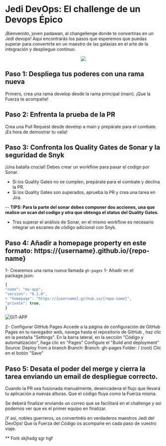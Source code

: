 # Jedi DevOps: El challenge de un Devops Épico

¡Bienvenido, joven padawan, al changellenge donde te convertiras en un Jedi devops! Aquí encontrarás los pasos que esperemos que puedas superar para convertirte en un maestro de las galaxias en el arte de la integración y despliegue continuo.

<p align="center">
  <img src="images/espacio2.png" />
</p>

## Paso 1: Despliega tus poderes con una rama nueva

Primero, crea una rama develop desde la rama principal (main). ¡Que la Fuerza te acompañe!

## Paso 2: Enfrenta la prueba de la PR

Crea una Pull Request desde develop a main y prepárate para el combate. ¡Es hora de demostrar tu valía!

## Paso 3: Confronta los Quality Gates de Sonar y la seguridad de Snyk

¡Una batalla crucial! Debes crear un workflow para pasar el codigo por Sonar.

- Si los Quality Gates no se cumplen, prepárate para el combate y declina la PR.
- Si los Quality Gates son superados, aprueba la PR y crea una tarea en Jira.
  
-- __TIPS:  Para la parte del sonar debes componer dos acciones, una que realice un scan del codigo y otra que obtenga el status del Quality Gates.__

- Tras superar el análisis de Sonar, en el mismo workflow es necesario integrar un escaneo de código adicional con Snyk.


## Paso 4: Añadir a homepage property en este formato: https://{username}.github.io/{repo-name}
   1- Crearemos una rama nueva llamada `gh-pages`
   1- Añadir en el package.json:
   ```javascript
{
  "name": "my-app",
  "version": "0.1.0",
+ "homepage": "https://{username}.github.io/{repo-name}",
  "private": true,
}
  ```
![GIT-APP](GIT-APP.png)

  2- Configurar GitHub Pages
     Accede a la página de configuración de GitHub Pages en tu navegador web, navega hasta el repositorio de GitHub , haz clic en la pestaña "Settings".
     En la barra lateral, en la sección "Código y automatización", haga clic en "Pages"
     Configure el "Build and deployment"
        Source: Deploy from a branch
        Branch:
            Branch: gh-pages
            Folder: / (root)
     Clic en el botón "Save" 

## Paso 5: Desata el poder del merge y cierra la tarea enviando un email de despliegue correcto.

Cuando la PR sea fusionada manualmente, desencadena el flujo que llevará tu aplicación a nuevas alturas. Que el código fluya como la Fuerza misma. 

Se deberá finalizar enviando un correo que se facilitará en el challenge y asi podemos ver que es el primer equipo en finalizar. 

¡Y así, nobles guerreros, os convertiréis en verdaderos maestros Jedi del DevOps! Que la Fuerza del Código os acompañe en cada paso de vuestro viaje.


** Fork  skjhsdg sgr hgf 
